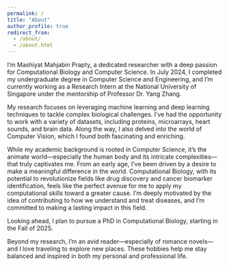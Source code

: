 ```yaml
---
permalink: /
title: "About"
author_profile: true
redirect_from: 
  - /about/
  - /about.html
---
```

I’m Mashiyat Mahjabin Prapty, a dedicated researcher with a deep passion for Computational Biology and Computer Science. In July 2024, I completed my undergraduate degree in Computer Science and Engineering, and I’m currently working as a Research Intern at the National University of Singapore under the mentorship of Professor Dr. Yang Zhang.

My research focuses on leveraging machine learning and deep learning techniques to tackle complex biological challenges. I’ve had the opportunity to work with a variety of datasets, including proteins, microarrays, heart sounds, and brain data. Along the way, I also delved into the world of Computer Vision, which I found both fascinating and enriching.

While my academic background is rooted in Computer Science, it’s the animate world—especially the human body and its intricate complexities—that truly captivates me. From an early age, I’ve been driven by a desire to make a meaningful difference in the world. Computational Biology, with its potential to revolutionize fields like drug discovery and cancer biomarker identification, feels like the perfect avenue for me to apply my computational skills toward a greater cause. I’m deeply motivated by the idea of contributing to how we understand and treat diseases, and I’m committed to making a lasting impact in this field.

Looking ahead, I plan to pursue a PhD in Computational Biology, starting in the Fall of 2025.

Beyond my research, I’m an avid reader—especially of romance novels—and I love traveling to explore new places. These hobbies help me stay balanced and inspired in both my personal and professional life.
